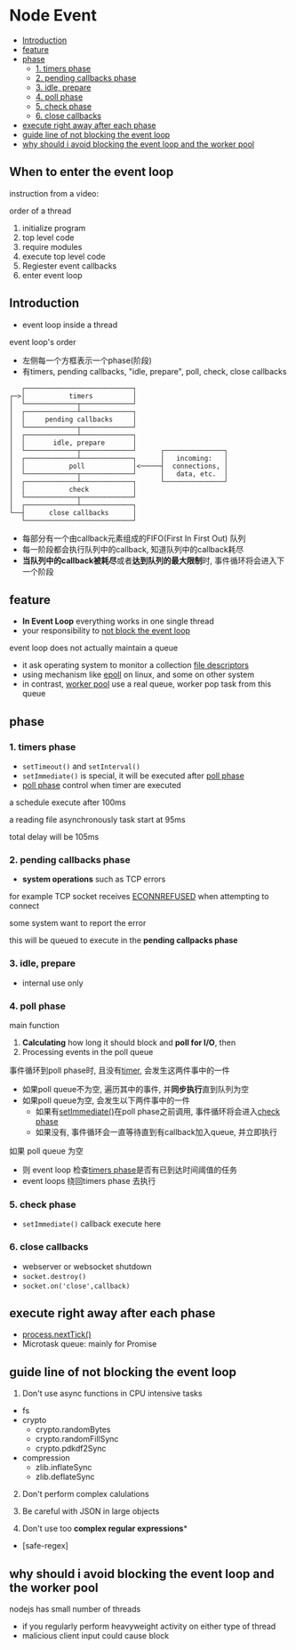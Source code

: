 # Node Event

- [Introduction](#introduction)
- [feature](#feature)
- [phase](#phase)
  - [1. timers phase](#1-timers-phase)
  - [2. pending callbacks phase](#2-pending-callbacks-phase)
  - [3. idle, prepare](#3-idle-prepare)
  - [4. poll phase](#4-poll-phase)
  - [5. check phase](#5-check-phase)
  - [6. close callbacks](#6-close-callbacks)
- [execute right away after each phase](#execute-right-away-after-each-phase)
- [guide line of not blocking the event loop](#guide-line-of-not-blocking-the-event-loop)
- [why should i avoid blocking the event loop and the worker pool](#why-should-i-avoid-blocking-the-event-loop-and-the-worker-pool)

## When to enter the event loop

instruction from a video:

order of a thread

1. initialize program
2. top level code
3. require modules
4. execute top level code
5. Regiester event callbacks
6. enter event loop

## Introduction

- event loop inside a thread

event loop's order

- 左侧每一个方框表示一个phase(阶段)
- 有timers, pending callbacks, "idle, prepare", poll, check, close callbacks

```
   ┌───────────────────────────┐
┌─>│           timers          │
│  └─────────────┬─────────────┘
│  ┌─────────────┴─────────────┐
│  │     pending callbacks     │
│  └─────────────┬─────────────┘
│  ┌─────────────┴─────────────┐
│  │       idle, prepare       │
│  └─────────────┬─────────────┘      ┌───────────────┐
│  ┌─────────────┴─────────────┐      │   incoming:   │
│  │           poll            │<─────┤  connections, │
│  └─────────────┬─────────────┘      │   data, etc.  │
│  ┌─────────────┴─────────────┐      └───────────────┘
│  │           check           │
│  └─────────────┬─────────────┘
│  ┌─────────────┴─────────────┐
└──┤      close callbacks      │
   └───────────────────────────┘
```

- 每部分有一个由callback元素组成的FIFO(First In First Out) 队列
- 每一阶段都会执行队列中的callback, 知道队列中的callback耗尽
- **当队列中的callback被耗尽**或者**达到队列的最大限制**时, 事件循环将会进入下一个阶段


## feature

- **In Event Loop** everything works in one single thread
- your responsibility to [not block the event loop](#why-should-i-avoid-blocking-the-event-loop-and-the-worker-pool)

event loop does not actually maintain a queue

- it ask operating system to monitor a collection [file descriptors](linux-file-descriptor.md)
- using mechanism like [epoll](linux-io-api-epoll.md) on linux, and some on other system
- in contrast, [worker pool](nodejs-worker-pool.md) use a real queue, worker pop task from this queue

## phase

### 1. timers phase

- `setTimeout()` and `setInterval()`
- `setImmediate()` is special, it will be executed after [poll phase](4-poll-phase)
- [poll phase](4-poll-phase) control when timer are executed

a schedule execute after 100ms

a reading file asynchronously task start at 95ms

total delay will be 105ms

### 2. pending callbacks phase

- **system operations** such as TCP errors

for example TCP socket receives [ECONNREFUSED]() when attempting to connect

some system want to report the error

this will be queued to execute in the **pending callpacks phase**

### 3. idle, prepare

- internal use only

### 4. poll phase

main function

1. **Calculating** how long it should block and **poll for I/O**, then
2. Processing events in the poll queue

事件循环到poll phase时, 且没有[timer](nodejs-timers.md), 会发生这两件事中的一件

- 如果poll queue不为空, 遍历其中的事件, 并**同步执行**直到队列为空
- 如果poll queue为空, 会发生以下两件事中的一件
  - 如果有[setImmediate()](nodejs-timers.md#setimmediate)在poll phase之前调用, 事件循环将会进入[check phase](#check-phase)
  - 如果没有, 事件循环会一直等待直到有callback加入queue, 并立即执行

如果 poll queue 为空

- 则 event loop 检查[timers phase](#1-timers-phase)是否有已到达时间阈值的任务
- event loops 绕回timers phase 去执行

### 5. check phase

- `setImmediate()` callback execute here

### 6. close callbacks

- webserver or websocket shutdown
- `socket.destroy()`
- `socket.on('close',callback)`

## execute right away after each phase

- [process.nextTick()](nodejs-process.md#processnexttick)
- Microtask queue: mainly for Promise

## guide line of not blocking the event loop

1. Don't use async functions in CPU intensive tasks

- fs
- crypto
  - crypto.randomBytes
  - crypto.randomFillSync
  - crypto.pdkdf2Sync
- compression
  - zlib.inflateSync
  - zlib.deflateSync

2. Don't perform complex calulations

3. Be careful with JSON in large objects

4. Don't use too **complex regular expressions***

- [safe-regex]

## why should i avoid blocking the event loop and the worker pool

nodejs has small number of threads

- if you regularly perform heavyweight activity on either type of thread
- malicious client input could cause block

